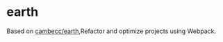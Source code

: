 # earth

Based on [cambecc/earth](https://github.com/cambecc/earth),Refactor and optimize projects using Webpack.

